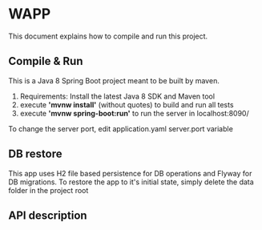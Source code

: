 # WAPP

This document explains how to compile and run this project.


## Compile & Run

This is a Java 8 Spring Boot project meant to be built by maven.
1. Requirements: Install the latest Java 8 SDK and Maven tool
2. execute **'mvnw install'** (without quotes) to build and run all tests
3. execute **'mvnw spring-boot:run'** to run the server in localhost:8090/


To change the server port, edit application.yaml server.port variable

## DB restore

This app uses H2 file based persistence for DB operations and Flyway for DB migrations.
To restore the app to it's initial state, simply delete the data folder in the project root

## API description
